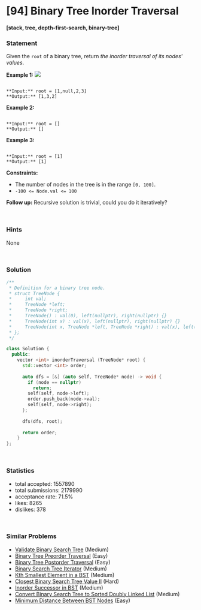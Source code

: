 # [94] Binary Tree Inorder Traversal

**[stack, tree, depth-first-search, binary-tree]**

### Statement

Given the `root` of a binary tree, return *the inorder traversal of its nodes' values*.


**Example 1:**
![](https://assets.leetcode.com/uploads/2020/09/15/inorder_1.jpg)

```

**Input:** root = [1,null,2,3]
**Output:** [1,3,2]

```

**Example 2:**

```

**Input:** root = []
**Output:** []

```

**Example 3:**

```

**Input:** root = [1]
**Output:** [1]

```

**Constraints:**
* The number of nodes in the tree is in the range `[0, 100]`.
* `-100 <= Node.val <= 100`


**Follow up:** Recursive solution is trivial, could you do it iteratively?

<br>

### Hints

None

<br>

### Solution

```cpp
/**
 * Definition for a binary tree node.
 * struct TreeNode {
 *     int val;
 *     TreeNode *left;
 *     TreeNode *right;
 *     TreeNode() : val(0), left(nullptr), right(nullptr) {}
 *     TreeNode(int x) : val(x), left(nullptr), right(nullptr) {}
 *     TreeNode(int x, TreeNode *left, TreeNode *right) : val(x), left(left), right(right) {}
 * };
 */

class Solution {
  public:
    vector <int> inorderTraversal (TreeNode* root) {
      std::vector <int> order;
      
      auto dfs = [&] (auto self, TreeNode* node) -> void {
        if (node == nullptr)
          return;
        self(self, node->left);
        order.push_back(node->val);
        self(self, node->right);
      };
      
      dfs(dfs, root);
      
      return order;
    }
};
```

<br>

### Statistics

- total accepted: 1557890
- total submissions: 2179990
- acceptance rate: 71.5%
- likes: 8265
- dislikes: 378

<br>

### Similar Problems

- [Validate Binary Search Tree](https://leetcode.com/problems/validate-binary-search-tree) (Medium)
- [Binary Tree Preorder Traversal](https://leetcode.com/problems/binary-tree-preorder-traversal) (Easy)
- [Binary Tree Postorder Traversal](https://leetcode.com/problems/binary-tree-postorder-traversal) (Easy)
- [Binary Search Tree Iterator](https://leetcode.com/problems/binary-search-tree-iterator) (Medium)
- [Kth Smallest Element in a BST](https://leetcode.com/problems/kth-smallest-element-in-a-bst) (Medium)
- [Closest Binary Search Tree Value II](https://leetcode.com/problems/closest-binary-search-tree-value-ii) (Hard)
- [Inorder Successor in BST](https://leetcode.com/problems/inorder-successor-in-bst) (Medium)
- [Convert Binary Search Tree to Sorted Doubly Linked List](https://leetcode.com/problems/convert-binary-search-tree-to-sorted-doubly-linked-list) (Medium)
- [Minimum Distance Between BST Nodes](https://leetcode.com/problems/minimum-distance-between-bst-nodes) (Easy)

